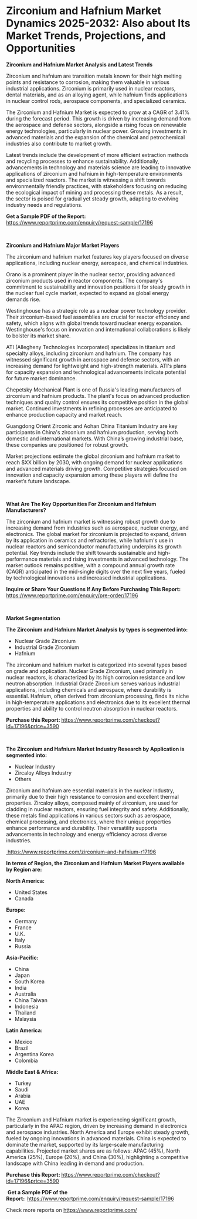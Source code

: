 <p><h1>Zirconium and Hafnium Market Dynamics 2025-2032: Also about Its Market Trends, Projections, and Opportunities</h1></p><p><strong>Zirconium and Hafnium Market Analysis and Latest Trends</strong></p>
<p><p>Zirconium and hafnium are transition metals known for their high melting points and resistance to corrosion, making them valuable in various industrial applications. Zirconium is primarily used in nuclear reactors, dental materials, and as an alloying agent, while hafnium finds applications in nuclear control rods, aerospace components, and specialized ceramics.</p><p>The Zirconium and Hafnium Market is expected to grow at a CAGR of 3.41% during the forecast period. This growth is driven by increasing demand from the aerospace and defense sectors, alongside a rising focus on renewable energy technologies, particularly in nuclear power. Growing investments in advanced materials and the expansion of the chemical and petrochemical industries also contribute to market growth.</p><p>Latest trends include the development of more efficient extraction methods and recycling processes to enhance sustainability. Additionally, advancements in technology and materials science are leading to innovative applications of zirconium and hafnium in high-temperature environments and specialized reactors. The market is witnessing a shift towards environmentally friendly practices, with stakeholders focusing on reducing the ecological impact of mining and processing these metals. As a result, the sector is poised for gradual yet steady growth, adapting to evolving industry needs and regulations.</p></p>
<p><strong>Get a Sample PDF of the Report:&nbsp;</strong> <a href="https://www.reportprime.com/enquiry/request-sample/17196?utm_campaign=2324&utm_medium=2&utm_source=Github&utm_content=ia&utm_term=18032025&utm_id=zirconium-and-hafnium">https://www.reportprime.com/enquiry/request-sample/17196</a></p>
<p>&nbsp;</p>
<p><strong>Zirconium and Hafnium Major Market Players</strong></p>
<p><p>The zirconium and hafnium market features key players focused on diverse applications, including nuclear energy, aerospace, and chemical industries. </p><p>Orano is a prominent player in the nuclear sector, providing advanced zirconium products used in reactor components. The company's commitment to sustainability and innovation positions it for steady growth in the nuclear fuel cycle market, expected to expand as global energy demands rise.</p><p>Westinghouse has a strategic role as a nuclear power technology provider. Their zirconium-based fuel assemblies are crucial for reactor efficiency and safety, which aligns with global trends toward nuclear energy expansion. Westinghouse's focus on innovation and international collaborations is likely to bolster its market share.</p><p>ATI (Allegheny Technologies Incorporated) specializes in titanium and specialty alloys, including zirconium and hafnium. The company has witnessed significant growth in aerospace and defense sectors, with an increasing demand for lightweight and high-strength materials. ATI's plans for capacity expansion and technological advancements indicate potential for future market dominance.</p><p>Chepetsky Mechanical Plant is one of Russia's leading manufacturers of zirconium and hafnium products. The plant's focus on advanced production techniques and quality control ensures its competitive position in the global market. Continued investments in refining processes are anticipated to enhance production capacity and market reach.</p><p>Guangdong Orient Zirconic and Aohan China Titanium Industry are key participants in China's zirconium and hafnium production, serving both domestic and international markets. With China’s growing industrial base, these companies are positioned for robust growth.</p><p>Market projections estimate the global zirconium and hafnium market to reach $XX billion by 2030, with ongoing demand for nuclear applications and advanced materials driving growth. Competitive strategies focused on innovation and capacity expansion among these players will define the market’s future landscape.</p></p>
<p>&nbsp;</p>
<p><strong>What Are The Key Opportunities For Zirconium and Hafnium Manufacturers?</strong></p>
<p><p>The zirconium and hafnium market is witnessing robust growth due to increasing demand from industries such as aerospace, nuclear energy, and electronics. The global market for zirconium is projected to expand, driven by its application in ceramics and refractories, while hafnium's use in nuclear reactors and semiconductor manufacturing underpins its growth potential. Key trends include the shift towards sustainable and high-performance materials and rising investments in advanced technology. The market outlook remains positive, with a compound annual growth rate (CAGR) anticipated in the mid-single digits over the next five years, fueled by technological innovations and increased industrial applications.</p></p>
<p><strong>Inquire or Share Your Questions If Any Before Purchasing This Report:</strong> <a href="https://www.reportprime.com/enquiry/pre-order/17196?utm_campaign=2324&utm_medium=2&utm_source=Github&utm_content=ia&utm_term=18032025&utm_id=zirconium-and-hafnium">https://www.reportprime.com/enquiry/pre-order/17196</a></p>
<p>&nbsp;</p>
<p><strong>Market Segmentation</strong></p>
<p><strong>The Zirconium and Hafnium Market Analysis by types is segmented into:</strong></p>
<p><ul><li>Nuclear Grade Zirconium</li><li>Industrial Grade Zirconium</li><li>Hafnium</li></ul></p>
<p><p>The zirconium and hafnium market is categorized into several types based on grade and application. Nuclear Grade Zirconium, used primarily in nuclear reactors, is characterized by its high corrosion resistance and low neutron absorption. Industrial Grade Zirconium serves various industrial applications, including chemicals and aerospace, where durability is essential. Hafnium, often derived from zirconium processing, finds its niche in high-temperature applications and electronics due to its excellent thermal properties and ability to control neutron absorption in nuclear reactors.</p></p>
<p><strong>Purchase this Report:&nbsp;</strong><a href="https://www.reportprime.com/checkout?id=17196&price=3590&utm_campaign=2324&utm_medium=2&utm_source=Github&utm_content=ia&utm_term=18032025&utm_id=zirconium-and-hafnium">https://www.reportprime.com/checkout?id=17196&price=3590</a></p>
<p>&nbsp;</p>
<p><strong>The Zirconium and Hafnium Market Industry Research by Application is segmented into:</strong></p>
<p><ul><li>Nuclear Industry</li><li>Zircaloy Alloys Industry</li><li>Others</li></ul></p>
<p><p>Zirconium and hafnium are essential materials in the nuclear industry, primarily due to their high resistance to corrosion and excellent thermal properties. Zircaloy alloys, composed mainly of zirconium, are used for cladding in nuclear reactors, ensuring fuel integrity and safety. Additionally, these metals find applications in various sectors such as aerospace, chemical processing, and electronics, where their unique properties enhance performance and durability. Their versatility supports advancements in technology and energy efficiency across diverse industries.</p></p>
<p><a href="https://www.reportprime.com/zirconium-and-hafnium-r17196?utm_campaign=2324&utm_medium=2&utm_source=Github&utm_content=ia&utm_term=18032025&utm_id=zirconium-and-hafnium">&nbsp;https://www.reportprime.com/zirconium-and-hafnium-r17196</a></p>
<p><strong>In terms of Region, the Zirconium and Hafnium Market Players available by Region are:</strong></p>
<p>
    <p> <strong> North America: </strong>
        <ul>
            <li>United States</li>
            <li>Canada</li>
        </ul>
        </p> 
    <p> <strong> Europe: </strong>
        <ul>
            <li>Germany</li>
            <li>France</li>
            <li>U.K.</li>
            <li>Italy</li>
            <li>Russia</li>
        </ul>
        </p> 
    <p> <strong> Asia-Pacific: </strong>
        <ul>
            <li>China</li>
            <li>Japan</li>
            <li>South Korea</li>
            <li>India</li>
            <li>Australia</li>
            <li>China Taiwan</li>
            <li>Indonesia</li>
            <li>Thailand</li>
            <li>Malaysia</li>
        </ul>
        </p> 
    <p> <strong> Latin America: </strong>
        <ul>
            <li>Mexico</li>
            <li>Brazil</li>
            <li>Argentina Korea</li>
            <li>Colombia</li>
        </ul>
        </p> 
    <p> <strong> Middle East & Africa: </strong>
        <ul>
            <li>Turkey</li>
            <li>Saudi</li>
            <li>Arabia</li>
            <li>UAE</li>
            <li>Korea</li>
        </ul>
    </p>
    </p>
<p><p>The Zirconium and Hafnium market is experiencing significant growth, particularly in the APAC region, driven by increasing demand in electronics and aerospace industries. North America and Europe exhibit steady growth, fueled by ongoing innovations in advanced materials. China is expected to dominate the market, supported by its large-scale manufacturing capabilities. Projected market shares are as follows: APAC (45%), North America (25%), Europe (20%), and China (30%), highlighting a competitive landscape with China leading in demand and production.</p></p>
<p><strong>Purchase this Report: </strong><a href="https://www.reportprime.com/checkout?id=17196&price=3590&utm_campaign=2324&utm_medium=2&utm_source=Github&utm_content=ia&utm_term=18032025&utm_id=zirconium-and-hafnium">https://www.reportprime.com/checkout?id=17196&price=3590</a></p>
<p>&nbsp;<strong>Get a Sample PDF of the Report:&nbsp;&nbsp;</strong><a href="https://www.reportprime.com/enquiry/request-sample/17196?utm_campaign=2324&utm_medium=2&utm_source=Github&utm_content=ia&utm_term=18032025&utm_id=zirconium-and-hafnium">https://www.reportprime.com/enquiry/request-sample/17196</a></p>
<p><strong></strong></p>
<p>Check more reports on <a href="https://www.reportprime.com/?utm_campaign=2324&utm_medium=2&utm_source=Github&utm_content=ia&utm_term=18032025&utm_id=zirconium-and-hafnium">https://www.reportprime.com/</a></p>